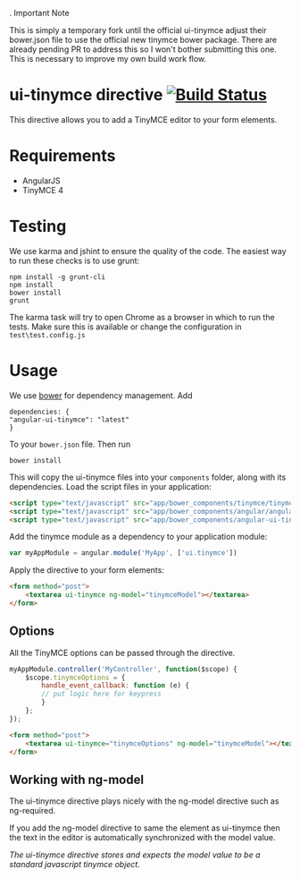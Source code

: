 . Important Note

This is simply a temporary fork until the official ui-tinymce
adjust their bower.json file to use the official new tinymce bower
package. There are already pending PR to address this so I won't
bother submitting this one. This is necessary to improve my own build
work flow.

# ui-tinymce directive [![Build Status](https://travis-ci.org/angular-ui/ui-tinymce.png)](https://travis-ci.org/angular-ui/ui-tinymce)

This directive allows you to add a TinyMCE editor to your form elements.

# Requirements

- AngularJS
- TinyMCE 4

# Testing

We use karma and jshint to ensure the quality of the code.  The easiest way to run these checks is to use grunt:
```
npm install -g grunt-cli
npm install
bower install
grunt
```  

The karma task will try to open Chrome as a browser in which to run the tests.  Make sure this is available or change the configuration in `test\test.config.js` 

# Usage

We use [bower](http://twitter.github.com/bower/) for dependency management.  Add

```
dependencies: {
"angular-ui-tinymce": "latest"
}
```

To your `bower.json` file. Then run

```
bower install
```

This will copy the ui-tinymce files into your `components` folder, along with its dependencies. Load the script files in your application:

```html
<script type="text/javascript" src="app/bower_components/tinymce/tinymce.js"></script>
<script type="text/javascript" src="app/bower_components/angular/angular.js"></script>
<script type="text/javascript" src="app/bower_components/angular-ui-tinymce/tinymce.js"></script>
```

Add the tinymce module as a dependency to your application module:

```javascript
var myAppModule = angular.module('MyApp', ['ui.tinymce'])
```

Apply the directive to your form elements:

```html
<form method="post">
	<textarea ui-tinymce ng-model="tinymceModel"></textarea>
</form>
```
## Options

All the TinyMCE options can be passed through the directive.

```javascript
myAppModule.controller('MyController', function($scope) {
	$scope.tinymceOptions = {
		handle_event_callback: function (e) {
		// put logic here for keypress
		}
	};
});
```
```html
<form method="post">
	<textarea ui-tinymce="tinymceOptions" ng-model="tinymceModel"></textarea>
</form>
```    

## Working with ng-model

The ui-tinymce directive plays nicely with the ng-model directive such as ng-required.

If you add the ng-model directive to same the element as ui-tinymce then the text in the editor is automatically synchronized with the model value.

_The ui-tinymce directive stores and expects the model value to be a standard javascript tinymce object._


